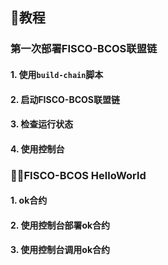 ## 教程

### 第一次部署FISCO-BCOS联盟链

#### 1. 使用`build-chain`脚本

#### 2. 启动FISCO-BCOS联盟链

#### 3. 检查运行状态

#### 4. 使用控制台

### FISCO-BCOS HelloWorld

#### 1. ok合约

#### 2. 使用控制台部署ok合约

#### 3. 使用控制台调用ok合约

